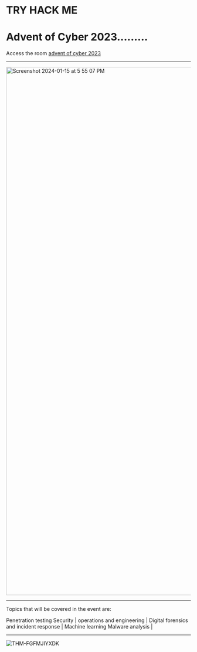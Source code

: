 # TRY HACK ME

# Advent of Cyber 2023.........

Access the room [advent of cyber 2023](https://tryhackme.com/room/adventofcyber2023)

---

<img width="1440" alt="Screenshot 2024-01-15 at 5 55 07 PM" src="https://github.com/Lynk4/Advent-of-Cyber-2023/assets/44930131/fef0f990-d7ce-4231-aa3a-df36c325ba88">

---

Topics that will be covered in the event are:

Penetration testing Security | operations and engineering | Digital forensics and incident response | Machine learning Malware analysis |

---


![THM-FGFMJIYXDK](https://github.com/Lynk4/Advent-of-Cyber-2023/assets/44930131/38df3a85-5f22-4e2c-91bb-1ff29f406a62)
